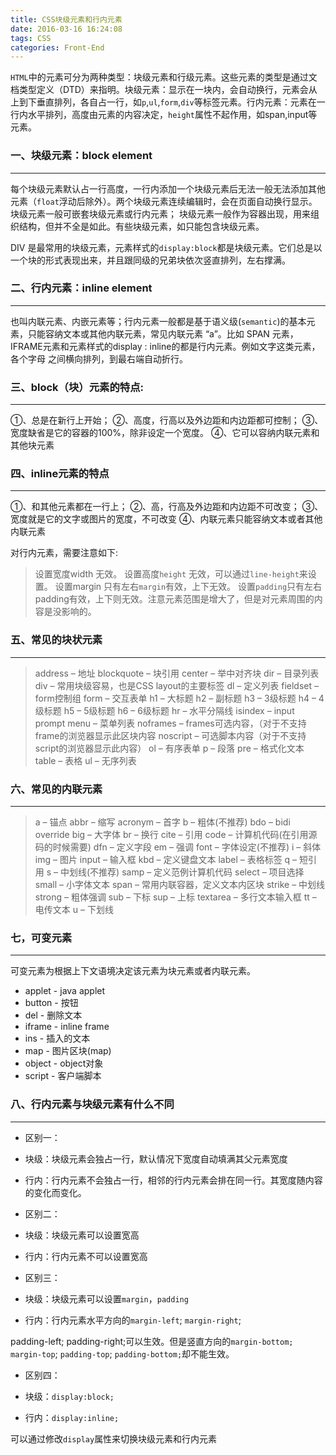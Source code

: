 ```yaml
---
title: CSS块级元素和行内元素
date: 2016-03-16 16:24:08
tags: CSS
categories: Front-End
---
```



`HTML`中的元素可分为两种类型：块级元素和行级元素。这些元素的类型是通过文档类型定义（DTD）来指明。块级元素：显示在一块内，会自动换行，元素会从上到下垂直排列，各自占一行，如`p`,`ul`,`form`,`div`等标签元素。行内元素：元素在一行内水平排列，高度由元素的内容决定，`height`属性不起作用，如span,input等元素。

<!--more-->
### 一、块级元素：block element
---

每个块级元素默认占一行高度，一行内添加一个块级元素后无法一般无法添加其他元素（`float`浮动后除外）。两个块级元素连续编辑时，会在页面自动换行显示。块级元素一般可嵌套块级元素或行内元素；
块级元素一般作为容器出现，用来组织结构，但并不全是如此。有些块级元素，如只能包含块级元素。

DIV 是最常用的块级元素，元素样式的`display:block`都是块级元素。它们总是以一个块的形式表现出来，并且跟同级的兄弟块依次竖直排列，左右撑满。

### 二、行内元素：inline element
---

也叫内联元素、内嵌元素等；行内元素一般都是基于语义级(`semantic`)的基本元素，只能容纳文本或其他内联元素，常见内联元素 “a”。比如 SPAN 元素，IFRAME元素和元素样式的display : inline的都是行内元素。例如文字这类元素，各个字母 之间横向排列，到最右端自动折行。

### 三、block（块）元素的特点:
---

①、总是在新行上开始；
②、高度，行高以及外边距和内边距都可控制；
③、宽度缺省是它的容器的100%，除非设定一个宽度。
④、它可以容纳内联元素和其他块元素

### 四、inline元素的特点
---

①、和其他元素都在一行上；
②、高，行高及外边距和内边距不可改变；
③、宽度就是它的文字或图片的宽度，不可改变
④、内联元素只能容纳文本或者其他内联元素

对行内元素，需要注意如下:

> 设置宽度width 无效。 设置高度`height` 无效，可以通过`line-height`来设置。 设置margin
> 只有左右`margin`有效，上下无效。
> 设置`padding`只有左右padding有效，上下则无效。注意元素范围是增大了，但是对元素周围的内容是没影响的。

### 五、常见的块状元素
---

> address – 地址
blockquote – 块引用
center – 举中对齐块
dir – 目录列表
div – 常用块级容易，也是CSS layout的主要标签
dl – 定义列表
fieldset – form控制组
form – 交互表单
h1 – 大标题
h2 – 副标题
h3 – 3级标题
h4 – 4级标题
h5 – 5级标题
h6 – 6级标题
hr – 水平分隔线
isindex – input prompt
menu – 菜单列表
noframes – frames可选内容，（对于不支持frame的浏览器显示此区块内容
noscript – 可选脚本内容（对于不支持script的浏览器显示此内容）
ol – 有序表单
p – 段落
pre – 格式化文本
table – 表格
ul – 无序列表

### 六、常见的内联元素
---

> a – 锚点
abbr – 缩写
acronym – 首字
b – 粗体(不推荐)
bdo – bidi override
big – 大字体
br – 换行
cite – 引用
code – 计算机代码(在引用源码的时候需要)
dfn – 定义字段
em – 强调
font – 字体设定(不推荐)
i – 斜体
img – 图片
input – 输入框
kbd – 定义键盘文本
label – 表格标签
q – 短引用
s – 中划线(不推荐)
samp – 定义范例计算机代码
select – 项目选择
small – 小字体文本
span – 常用内联容器，定义文本内区块
strike – 中划线
strong – 粗体强调
sub – 下标
sup – 上标
textarea – 多行文本输入框
tt – 电传文本
u – 下划线

### 七，可变元素
---

可变元素为根据上下文语境决定该元素为块元素或者内联元素。

 - applet - java applet
 - button - 按钮
 - del - 删除文本
 - iframe - inline frame
 - ins - 插入的文本
 - map - 图片区块(map)
 - object - object对象
 - script - 客户端脚本
 
### 八、行内元素与块级元素有什么不同
---

 - 区别一：

  - 块级：块级元素会独占一行，默认情况下宽度自动填满其父元素宽度

  - 行内：行内元素不会独占一行，相邻的行内元素会排在同一行。其宽度随内容的变化而变化。

 - 区别二：

  - 块级：块级元素可以设置宽高

  - 行内：行内元素不可以设置宽高

 - 区别三：

  - 块级：块级元素可以设置`margin`，`padding`

  - 行内：行内元素水平方向的`margin-left`; `margin-right`;

 padding-left; padding-right;可以生效。但是竖直方向的`margin-bottom;` ` margin-top`; `padding-top`; `padding-bottom;`却不能生效。
 

 - 区别四：

  - 块级：`display:block;`

  - 行内：`display:inline;`
  


可以通过修改`display`属性来切换块级元素和行内元素

